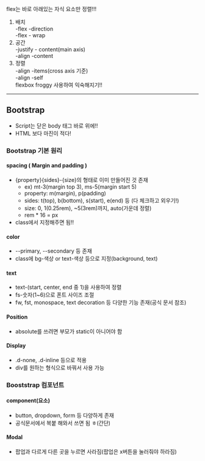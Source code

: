 flex는 바로 아래있는 자식 요소만 정렬!!!  
1. 배치  
-flex -direction  
-flex - wrap  
2. 공간  
-justify - content(main axis)  
-align -content  
3. 정렬  
-align -items(cross axis 기준)  
-align -self    
flexbox froggy 사용하여 익숙해지기!!  
 
---
## Bootstrap
- Script는 닫은 body 태그 바로 위에!!
- HTML 보다 마진이 적다!
### Bootstrap 기본 원리
#### spacing ( Margin and padding )
- {property}{sides}-{size}의 형태로 이미 만들어진 것 존재
    - ex) mt-3(margin top 3), ms-5(margin start 5)
    - property: m(margin), p(padding)
    - sides: t(top), b(bottom), s(start), e(end) 등 (다 체크하고 외우기!)
    - size: 0, 1(0.25rem), ~5(3rem)까지, auto(가운데 정렬)
    - rem * 16 = px
- class에서 지정해주면 됨!!
#### color
- --primary, --secondary 등 존재
- class에 bg-색상 or text-색상 등으로 지정(background, text)
#### text
- text-(start, center, end 중 1)을 사용하여 정렬
- fs-숫자(1~6)으로 폰트 사이즈 조절
- fw, fst, monospace, text decoration 등 다양한 기능 존재(공식 문서 참조)
#### Position
- absolute를 쓰려면 부모가 static이 아니어야 함
#### Display
- .d-none, .d-inline 등으로 적용
- div를 원하는 형식으로 바꿔서 사용 가능
### Booststrap 컴포넌트
#### component(요소)
- button, dropdown, form 등 다양하게 존재
- 공식문서에서 복붙 해와서 쓰면 됨 ㅎ(간단)
#### Modal
- 팝업과 다르게 다른 곳을 누르면 사라짐(팝업은 x버튼을 눌러줘야 하라짐)
